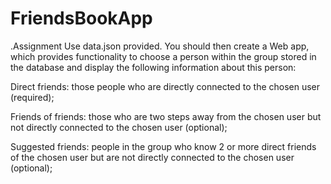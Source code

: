 # FriendsBookApp

.Assignment
Use data.json provided. You should then create a Web app, which provides functionality to choose a person within the group stored in the database and display the following information about this person:


Direct friends: those people who are directly connected to the chosen user (required);

Friends of friends: those who are two steps away from the chosen user but not directly connected to the chosen user (optional);

Suggested friends: people in the group who know 2 or more direct friends of the chosen user but are not directly connected to the chosen user (optional);
